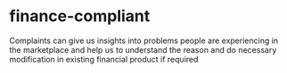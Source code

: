 # finance-compliant
Complaints can give us insights into problems people are experiencing in the marketplace and help us to understand the reason and do necessary modification in existing financial product if required
